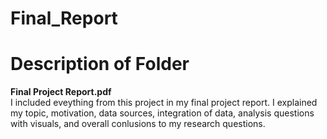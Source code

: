 # **Final_Report** 
# **Description of Folder**
**Final Project Report.pdf**<br>
I included eveything from this project in my final project report. I explained my topic, motivation, data sources, integration of data, analysis questions with visuals, and overall conlusions to my research questions. 
